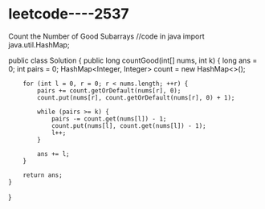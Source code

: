 # leetcode----2537
Count the Number of Good Subarrays
//code in java
import java.util.HashMap;

public class Solution {
    public long countGood(int[] nums, int k) {
        long ans = 0;
        int pairs = 0;
        HashMap<Integer, Integer> count = new HashMap<>();
        
        for (int l = 0, r = 0; r < nums.length; ++r) {
            pairs += count.getOrDefault(nums[r], 0);
            count.put(nums[r], count.getOrDefault(nums[r], 0) + 1);
            
            while (pairs >= k) {
                pairs -= count.get(nums[l]) - 1;
                count.put(nums[l], count.get(nums[l]) - 1);
                l++;
            }
            
            ans += l;
        }
        
        return ans;
    }
}
